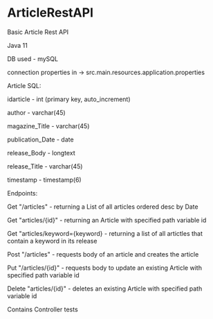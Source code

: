 # ArticleRestAPI
Basic Article Rest API

Java 11

DB used - mySQL

connection properties in -> src.main.resources.application.properties

Article SQL:

idarticle - int (primary key, auto_increment)

author - varchar(45)

magazine_Title - varchar(45)

publication_Date - date

release_Body - longtext

release_Title - varchar(45)

timestamp - timestamp(6)


Endpoints:

Get "/articles" - returning a List of all articles ordered desc by Date

Get "articles/{id}" - returning an Article with specified path variable id

Get "articles/keyword={keyword} - returning a list of all artictles that contain a keyword in its release

Post "/articles" - requests body of an article and creates the article

Put "/articles/{id}" - requests body to update an existing Article with specified path variable id

Delete "articles/{id}" - deletes an existing Article with specified path variable id


Contains Controller tests

